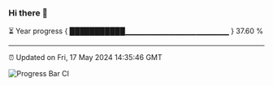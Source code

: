 ### Hi there 👋

⏳ Year progress { ███████████▁▁▁▁▁▁▁▁▁▁▁▁▁▁▁▁▁▁▁ } 37.60 %

---

⏰ Updated on Fri, 17 May 2024 14:35:46 GMT

![Progress Bar CI](https://github.com/IshwaranRudhara/GIT-ACTION/workflows/Progress%20Bar%20CI/badge.svg)
